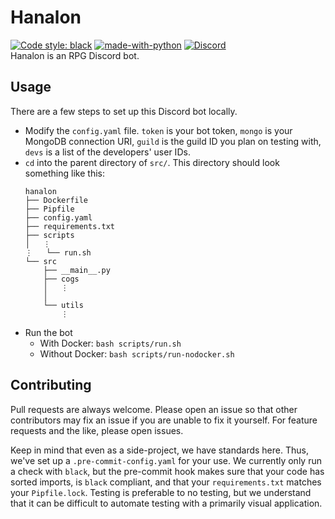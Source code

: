 # Hanalon
[![Code style: black](https://img.shields.io/badge/code%20style-black-000000.svg)](https://github.com/psf/black)
[![made-with-python](https://img.shields.io/badge/Python-3.9.3-blue.svg)](https://www.python.org/)
[![Discord](https://img.shields.io/discord/715607808028049459.svg?label=&logo=discord&logoColor=ffffff&color=7389D8&labelColor=6A7EC2)](https://discord.gg/wKqGrKN)  
Hanalon is an RPG Discord bot.
## Usage
There are a few steps to set up this Discord bot locally.
- Modify the `config.yaml` file. `token` is your bot token, `mongo` is your MongoDB connection URI, `guild` is the guild ID you plan on testing with, `devs` is a list of the developers' user IDs.
- `cd` into the parent directory of `src/`. This directory should look something like this:
    ```
    hanalon
    ├── Dockerfile
    ├── Pipfile
    ├── config.yaml
    ├── requirements.txt
    ├── scripts
    │   ⋮
    ⋮   └── run.sh
    └── src
        ├── __main__.py
        ├── cogs
        │   ⋮
        │
        └── utils
            ⋮
    ```
- Run the bot
  * With Docker: `bash scripts/run.sh`
  * Without Docker: `bash scripts/run-nodocker.sh`
## Contributing
Pull requests are always welcome. Please open an issue so that other contributors may fix an issue if you are unable to fix it yourself. For feature requests and the like, please open issues.

Keep in mind that even as a side-project, we have standards here. Thus, we've set up a `.pre-commit-config.yaml` for your use. We currently only run a check with `black`, but the pre-commit hook makes sure that your code has sorted imports, is `black` compliant, and that your `requirements.txt` matches your `Pipfile.lock`. Testing is preferable to no testing, but we understand that it can be difficult to automate testing with a primarily visual application.
